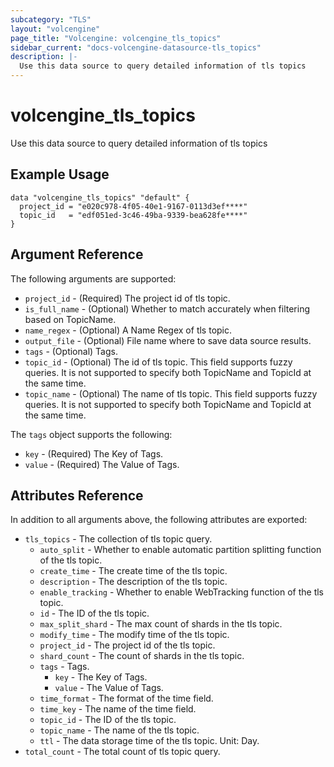 ```yaml
---
subcategory: "TLS"
layout: "volcengine"
page_title: "Volcengine: volcengine_tls_topics"
sidebar_current: "docs-volcengine-datasource-tls_topics"
description: |-
  Use this data source to query detailed information of tls topics
---
```

# volcengine_tls_topics
Use this data source to query detailed information of tls topics
## Example Usage
```hcl
data "volcengine_tls_topics" "default" {
  project_id = "e020c978-4f05-40e1-9167-0113d3ef****"
  topic_id   = "edf051ed-3c46-49ba-9339-bea628fe****"
}
```
## Argument Reference
The following arguments are supported:
* `project_id` - (Required) The project id of tls topic.
* `is_full_name` - (Optional) Whether to match accurately when filtering based on TopicName.
* `name_regex` - (Optional) A Name Regex of tls topic.
* `output_file` - (Optional) File name where to save data source results.
* `tags` - (Optional) Tags.
* `topic_id` - (Optional) The id of tls topic. This field supports fuzzy queries. It is not supported to specify both TopicName and TopicId at the same time.
* `topic_name` - (Optional) The name of tls topic. This field supports fuzzy queries. It is not supported to specify both TopicName and TopicId at the same time.

The `tags` object supports the following:

* `key` - (Required) The Key of Tags.
* `value` - (Required) The Value of Tags.

## Attributes Reference
In addition to all arguments above, the following attributes are exported:
* `tls_topics` - The collection of tls topic query.
    * `auto_split` - Whether to enable automatic partition splitting function of the tls topic.
    * `create_time` - The create time of the tls topic.
    * `description` - The description of the tls topic.
    * `enable_tracking` - Whether to enable WebTracking function of the tls topic.
    * `id` - The ID of the tls topic.
    * `max_split_shard` - The max count of shards in the tls topic.
    * `modify_time` - The modify time of the tls topic.
    * `project_id` - The project id of the tls topic.
    * `shard_count` - The count of shards in the tls topic.
    * `tags` - Tags.
        * `key` - The Key of Tags.
        * `value` - The Value of Tags.
    * `time_format` - The format of the time field.
    * `time_key` - The name of the time field.
    * `topic_id` - The ID of the tls topic.
    * `topic_name` - The name of the tls topic.
    * `ttl` - The data storage time of the tls topic. Unit: Day.
* `total_count` - The total count of tls topic query.


